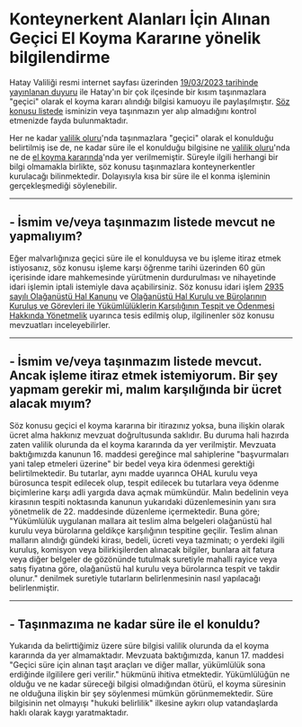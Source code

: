 # Konteynerkent Alanları İçin Alınan Geçici El Koyma Kararıne yönelik bilgilendirme
  
Hatay Valiliği resmi internet sayfası üzerinden [19/03/2023 tarihinde yayınlanan duyuru](http://www.hatay.gov.tr/konteynerkent-alanlari-icin-alinan-gecici-el-koyma-kararina-iliskin-duyuru) ile Hatay'ın bir çok ilçesinde bir kısım taşınmazlara "geçici" olarak el koyma kararı alındığı bilgisi kamuoyu ile paylaşılmıştır. [Söz konusu listede](http://www.hatay.gov.tr/kurumlar/hatay.gov.tr/Haberler/2023/03Mart/19/afad/Gecici-El-Koyma-Parsel-Listesii.pdf) isminizin veya taşınmazın yer alıp almadığını kontrol etmenizde fayda bulunmaktadır.  
  
Her ne kadar [valilik oluru](http://www.hatay.gov.tr/kurumlar/hatay.gov.tr/Haberler/2023/03Mart/19/afad/Gecici-El-Koyma-Oluru.pdf)'nda taşınmazlara "geçici" olarak el konulduğu belirtilmiş ise de, ne kadar süre ile el konulduğu bilgisine ne [valilik oluru](http://www.hatay.gov.tr/kurumlar/hatay.gov.tr/Haberler/2023/03Mart/19/afad/Gecici-El-Koyma-Oluru.pdf)'nda ne de [el koyma kararında](http://www.hatay.gov.tr/kurumlar/hatay.gov.tr/Haberler/2023/03Mart/19/afad/Gecici-El-Koyma-Yazisi.pdf)'nda yer verilmemiştir. Süreyle ilgili herhangi bir bilgi olmamakla birlikte, söz konusu taşınmazlara konteynerkentler kurulacağı bilinmektedir. Dolayısıyla kısa bir süre ile el konma işleminin gerçekleşmediği söylenebilir.  
  
-------------------
## - İsmim ve/veya taşınmazım listede mevcut ne yapmalıyım?  
Eğer malvarlığınıza geçici süre ile el konulduysa ve bu işleme itiraz etmek istiyosanız, söz konusu işleme karşı öğrenme tarihi üzerinden 60 gün içerisinde idare mahkemesinde yürütmenin durdurulması ve nihayetinde idari işlemin iptali istemiyle dava açabilirsiniz. Söz konusu idari işlem [2935 sayılı Olağanüstü Hal Kanunu](https://www.mevzuat.gov.tr/mevzuatmetin/1.5.2935.pdf) ve [Olağanüstü Hal Kurulu ve Bürolarının Kuruluş ve Görevleri ile Yükümlülüklerin Karşılığının Tespit ve Ödenmesi Hakkında Yönetmelik](https://www.mevzuat.gov.tr/mevzuatMetin/3.5.847778.pdf) uyarınca tesis edilmiş olup, ilgilinenler söz konusu mevzuatları inceleyebilirler.
  
-------------------
## - İsmim ve/veya taşınmazım listede mevcut. Ancak işleme itiraz etmek istemiyorum. Bir şey yapmam gerekir mi, malım karşılığında bir ücret alacak mıyım?
Söz konusu geçici  el koyma kararına bir itirazınız yoksa, buna ilişkin olarak ücret alma hakkınız mevzuat doğrultusunda saklıdır. Bu duruma hali hazırda zaten valilik olurunda da el koyma kararında da yer verilmiştir. Mevzuata baktığımızda kanunun 16. maddesi gereğince mal sahiplerine "başvurmaları yani talep etmeleri üzerine" bir bedel veya kira ödenmesi gerektiği belirtilmektedir. Bu tutarlar, aynı madde uyarınca OHAL kurulu veya bürosunca tespit edilecek olup, tespit edilecek bu tutarlara veya ödenme biçimlerine karşı adli yargıda dava açmak mümkündür. Malın bedelinin veya kirasının tespiti noktasında kanunun yukarıdaki düzenlemesinin yanı sıra yönetmelik de 22. maddesinde düzenleme içermektedir. Buna göre; "Yükümlülük uygulanan mallara ait teslim alma belgeleri olağanüstü hal kurulu veya bürolarına geldikçe karşılığının tespitine geçilir. Teslim alınan malların alındığı gündeki kirası, bedeli, ücreti veya tazminatı; o yerdeki ilgili kuruluş, komisyon veya bilirkişilerden alınacak bilgiler, bunlara ait fatura veya diğer belgeler de gözönünde tutulmak suretiyle mahalli rayice veya satış fiyatına göre, olağanüstü hal kurulu veya bürolarınca tespit ve takdir olunur." denilmek suretiyle tutarların belirlenmesinin nasıl yapılacağı belirlenmiştir.  
  
-------------------
## - Taşınmazıma ne kadar süre ile el konuldu?
Yukarıda da belirttiğimiz üzere süre bilgisi valilik olurunda da el koyma kararında da yer almamaktadır. Mevzuata baktığımızda, kanun 17. maddesi "Geçici süre için alınan taşıt araçları ve diğer mallar, yükümlülük sona erdiğinde ilgililere geri verilir." hükmünü ihitiva etmektedir. Yükümlülüğün ne olduğu ve ne kadar süreceği bilgisi olmadığından ötürü, el koyma süresinin ne olduğuna ilişkin bir şey söylenmesi mümkün görünmemektedir. Süre bilgisinin net olmayışı "hukuki belirlilik" ilkesine aykırı olup vatandaşlarda haklı olarak kaygı yaratmaktadır.  
